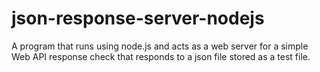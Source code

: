 # json-response-server-nodejs
A program that runs using node.js and acts as a web server for a simple Web API response check that responds to a json file stored as a test file.
